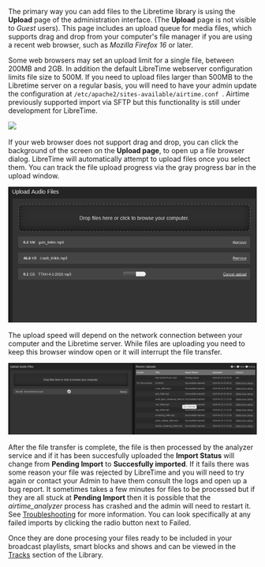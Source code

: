 ﻿The primary way you can add files to the Libretime library is using the **Upload** page of the administration interface. (The **Upload** page is not visible to *Guest* users). This page includes an upload queue for media files, which supports drag and drop from your computer's file manager if you are using a recent web browser, such as *Mozilla Firefox 16* or later.

Some web browsers may set an upload limit for a single file, between 200MB and 2GB. In addition the default LibreTime webserver configuration limits file size to 500M.  If you need to upload files larger than 500MB to the Libretime server on a regular basis, you will need to have your admin update the configuration at `/etc/apache2/sites-available/airtime.conf `. Airtime previously supported import via SFTP but this functionality is still under development for LibreTime.

![](static/upload-files-dialog)

If your web browser does not support drag and drop, you can click the background of the screen on the **Upload page**, to open up a file browser dialog.
LibreTime will automatically attempt to upload files once you select them. You can track the file upload progress via the gray progress bar in the upload window.

![](static/dialog-progress.png)

The upload speed will depend on the network connection between your computer and the Libretime server. While files are uploading you need to keep this browser window open or it will interrupt the file transfer.

![](static/pending-import.png)

After the file transfer is complete, the file is then processed by the analyzer service and if it has been succesfully uploaded the **Import Status** will change from **Pending Import** to **Succesfully imported**. If it fails there was some reason your file was rejected by LibreTime and you will need to try again or contact your Admin to have them consult the logs and open up a bug report. It sometimes takes a few minutes for files to be processed but if they are all stuck at **Pending Import** then it is possible that the *airtime_analyzer* process has crashed and the admin will need to restart it. See [Troubleshooting](../troubleshooting) for more information. You can look specifically at any failed imports by clicking the radio button next to Failed.

Once they are done procesing your files ready to be included in your broadcast playlists, smart blocks and shows and can be viewed in the [Tracks](../Tracks) section of the Library.
